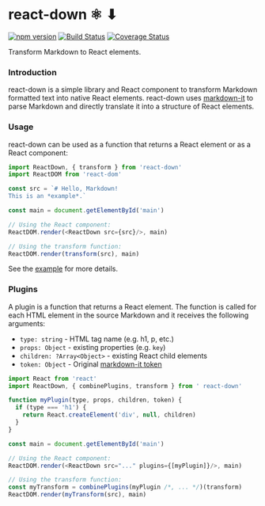 # react-down ⚛ ⬇
[![npm version](https://badge.fury.io/js/react-down.svg)](https://badge.fury.io/js/react-down)
[![Build Status](https://travis-ci.org/mfellner/react-down.svg?branch=master)](https://travis-ci.org/mfellner/react-down)
[![Coverage Status](https://coveralls.io/repos/github/mfellner/react-down/badge.svg?branch=master)](https://coveralls.io/github/mfellner/react-down?branch=master)

Transform Markdown to React elements.

### Introduction

react-down is a simple library and React component to transform Markdown formatted text into native React elements. react-down uses [markdown-it](https://markdown-it.github.io) to parse Markdown and directly translate it into a structure of React elements.

### Usage

react-down can be used as a function that returns a React element or as a React component:

```javascript
import ReactDown, { transform } from 'react-down'
import ReactDOM from 'react-dom'

const src = `# Hello, Markdown!
This is an *example*.`

const main = document.getElementById('main')

// Using the React component:
ReactDOM.render(<ReactDown src={src}/>, main)

// Using the transform function:
ReactDOM.render(transform(src), main)
```

See the [example](example) for more details.

### Plugins

A plugin is a function that returns a React element. The function is called for each HTML element in the source Markdown and it receives the following arguments:

* `type: string` - HTML tag name (e.g. h1, p, etc.)
* `props: Object` - existing properties (e.g. `key`)
* `children: ?Array<Object>` - existing React child elements
* `token: Object` - Original [markdown-it token](https://markdown-it.github.io/markdown-it/#Token)

```javascript
import React from 'react'
import ReactDown, { combinePlugins, transform } from ' react-down'

function myPlugin(type, props, children, token) {
  if (type === 'h1') {
    return React.createElement('div', null, children)
  }
}

const main = document.getElementById('main')

// Using the React component:
ReactDOM.render(<ReactDown src="..." plugins={[myPlugin]}/>, main)

// Using the transform function:
const myTransform = combinePlugins(myPlugin /*, ... */)(transform)
ReactDOM.render(myTransform(src), main)
```
